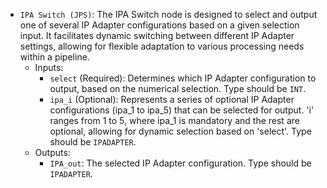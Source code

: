 - `IPA Switch (JPS)`: The IPA Switch node is designed to select and output one of several IP Adapter configurations based on a given selection input. It facilitates dynamic switching between different IP Adapter settings, allowing for flexible adaptation to various processing needs within a pipeline.
    - Inputs:
        - `select` (Required): Determines which IP Adapter configuration to output, based on the numerical selection. Type should be `INT`.
        - `ipa_i` (Optional): Represents a series of optional IP Adapter configurations (ipa_1 to ipa_5) that can be selected for output. 'i' ranges from 1 to 5, where ipa_1 is mandatory and the rest are optional, allowing for dynamic selection based on 'select'. Type should be `IPADAPTER`.
    - Outputs:
        - `IPA_out`: The selected IP Adapter configuration. Type should be `IPADAPTER`.
